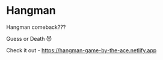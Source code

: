 # Hangman
Hangman comeback???

Guess or Death 😈

Check it out - https://hangman-game-by-the-ace.netlify.app
